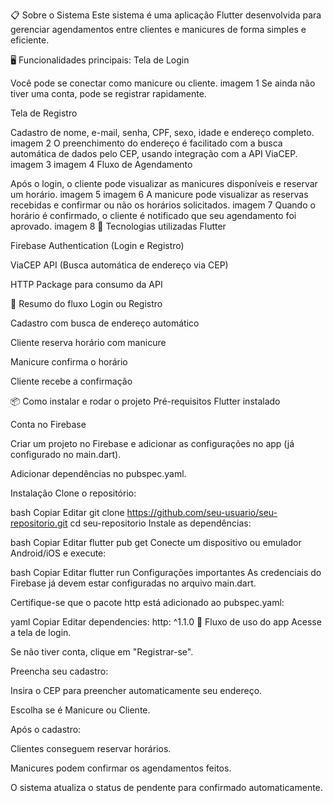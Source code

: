 📋 Sobre o Sistema
Este sistema é uma aplicação Flutter desenvolvida para gerenciar agendamentos entre clientes e manicures de forma simples e eficiente.

🖥 Funcionalidades principais:
Tela de Login

Você pode se conectar como manicure ou cliente.
imagem 1
Se ainda não tiver uma conta, pode se registrar rapidamente.

Tela de Registro

Cadastro de nome, e-mail, senha, CPF, sexo, idade e endereço completo.
imagem 2
O preenchimento do endereço é facilitado com a busca automática de dados pelo CEP, usando integração com a API ViaCEP.
imagem 3
imagem 4
Fluxo de Agendamento

Após o login, o cliente pode visualizar as manicures disponíveis e reservar um horário.
imagem 5
imagem 6
A manicure pode visualizar as reservas recebidas e confirmar ou não os horários solicitados.
imagem 7
Quando o horário é confirmado, o cliente é notificado que seu agendamento foi aprovado.
imagem 8
🚀 Tecnologias utilizadas
Flutter

Firebase Authentication (Login e Registro)

ViaCEP API (Busca automática de endereço via CEP)

HTTP Package para consumo da API

🎯 Resumo do fluxo
Login ou Registro

Cadastro com busca de endereço automático

Cliente reserva horário com manicure

Manicure confirma o horário

Cliente recebe a confirmação

📦 Como instalar e rodar o projeto
Pré-requisitos
Flutter instalado 

Conta no Firebase

Criar um projeto no Firebase e adicionar as configurações no app (já configurado no main.dart).

Adicionar dependências no pubspec.yaml.

Instalação
Clone o repositório:

bash
Copiar
Editar
git clone https://github.com/seu-usuario/seu-repositorio.git
cd seu-repositorio
Instale as dependências:

bash
Copiar
Editar
flutter pub get
Conecte um dispositivo ou emulador Android/iOS e execute:

bash
Copiar
Editar
flutter run
Configurações importantes
As credenciais do Firebase já devem estar configuradas no arquivo main.dart.

Certifique-se que o pacote http está adicionado ao pubspec.yaml:

yaml
Copiar
Editar
dependencies:
  http: ^1.1.0
📱 Fluxo de uso do app
Acesse a tela de login.

Se não tiver conta, clique em "Registrar-se".

Preencha seu cadastro:

Insira o CEP para preencher automaticamente seu endereço.

Escolha se é Manicure ou Cliente.

Após o cadastro:

Clientes conseguem reservar horários.

Manicures podem confirmar os agendamentos feitos.

O sistema atualiza o status de pendente para confirmado automaticamente.

